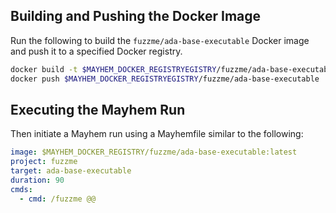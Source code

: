 ## Building and Pushing the Docker Image

Run the following to build the `fuzzme/ada-base-executable` Docker image and push it to a specified Docker registry.

```sh
docker build -t $MAYHEM_DOCKER_REGISTRYEGISTRY/fuzzme/ada-base-executable .
docker push $MAYHEM_DOCKER_REGISTRYEGISTRY/fuzzme/ada-base-executable
```

## Executing the Mayhem Run

Then initiate a Mayhem run using a Mayhemfile similar to the following:

```yaml
image: $MAYHEM_DOCKER_REGISTRY/fuzzme/ada-base-executable:latest
project: fuzzme
target: ada-base-executable
duration: 90
cmds:
  - cmd: /fuzzme @@
```
